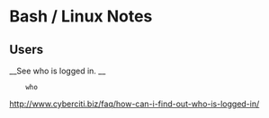 # Bash / Linux Notes

## Users

__See who is logged in. __
        
        who 

http://www.cyberciti.biz/faq/how-can-i-find-out-who-is-logged-in/

